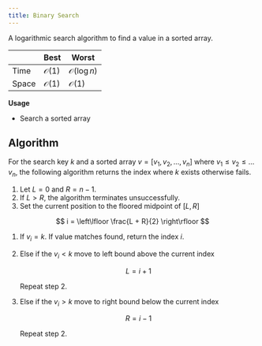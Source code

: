 ```yaml
---
title: Binary Search
---
```


A logarithmic search algorithm to find a value in a sorted array.

|       | Best            | Worst                |
|-------|-----------------|----------------------|
| Time  | $\mathcal O(1)$ | $\mathcal O(\log n)$ |
| Space | $\mathcal O(1)$ | $\mathcal O(1)$      |

**Usage**
* Search a sorted array

## Algorithm

For the search key $k$ and a sorted array $v = [v_1, v_2, \ldots, v_n]$ where $v_1 \le v_2 \le \ldots v_n$, the following algorithm returns the index where $k$ exists otherwise fails.

1. Let $L = 0$ and $R = n-1$.
1. If $L > R$, the algorithm terminates unsuccessfully.
1. Set the current position to the floored midpoint of $[L, R]$

  $$
  i = \left\lfloor \frac{L + R}{2} \right\rfloor
  $$

1. If $v_i = k$. If value matches found, return the index $i$.
1. Else if the $v_i < k$ move to left bound above the current index

    $$
    L = i + 1
    $$

    Repeat step 2.

1. Else if the $v_i > k$ move to right bound below the current index

    $$
    R = i - 1
    $$

    Repeat step 2.
